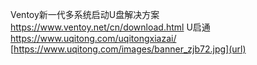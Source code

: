 Ventoy新一代多系统启动U盘解决方案
https://www.ventoy.net/cn/download.html
U启通
https://www.uqitong.com/uqitongxiazai/
[https://www.uqitong.com/images/banner_zjb72.jpg](url)